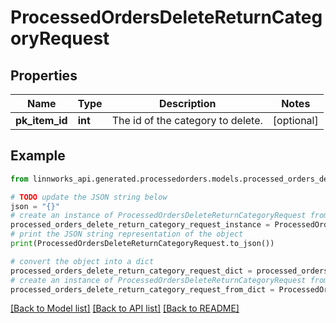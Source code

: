 # ProcessedOrdersDeleteReturnCategoryRequest


## Properties

Name | Type | Description | Notes
------------ | ------------- | ------------- | -------------
**pk_item_id** | **int** | The id of the category to delete. | [optional] 

## Example

```python
from linnworks_api.generated.processedorders.models.processed_orders_delete_return_category_request import ProcessedOrdersDeleteReturnCategoryRequest

# TODO update the JSON string below
json = "{}"
# create an instance of ProcessedOrdersDeleteReturnCategoryRequest from a JSON string
processed_orders_delete_return_category_request_instance = ProcessedOrdersDeleteReturnCategoryRequest.from_json(json)
# print the JSON string representation of the object
print(ProcessedOrdersDeleteReturnCategoryRequest.to_json())

# convert the object into a dict
processed_orders_delete_return_category_request_dict = processed_orders_delete_return_category_request_instance.to_dict()
# create an instance of ProcessedOrdersDeleteReturnCategoryRequest from a dict
processed_orders_delete_return_category_request_from_dict = ProcessedOrdersDeleteReturnCategoryRequest.from_dict(processed_orders_delete_return_category_request_dict)
```
[[Back to Model list]](../README.md#documentation-for-models) [[Back to API list]](../README.md#documentation-for-api-endpoints) [[Back to README]](../README.md)


